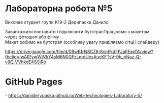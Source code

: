 <h1>Лабораторна робота №5</h1>
<p>Виконав студент групи К19-2 Дерипаска Данило</p>
<p>Завантажити поставити і підключити бутстрапПрацюємо з макетом через фотошоп або фігму<br>Макет робимо на бутстрап (особливу увагу приділяємо сітці і слайдеру)
  
https://drive.google.com/file/d/0BwBfrN8CZK-8cnFkdFFJaFExeTA/view?fbclid=IwAR1ywWWkY4sM6N0QFzLmdUesAucKFTsV-9h_pNaz-Q-v8Q_VVhkdE4G9jRo</p>
<h1>GitHub Pages</h1> - <a href="https://danilderypaska.github.io/Web-technologies-Laboratory-5/" rel="nofollow">https://danilderypaska.github.io/Web-technologies-Laboratory-5/</a>
